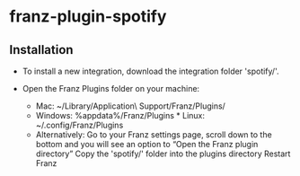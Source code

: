 # franz-plugin-spotify

## Installation

* To install a new integration, download the integration folder 'spotify/'.

* Open the Franz Plugins folder on your machine: 
  * Mac: ~/Library/Application\ Support/Franz/Plugins/ 
  * Windows: %appdata%/Franz/Plugins * Linux: ~/.config/Franz/Plugins 
  * Alternatively: Go to your Franz settings page, scroll down to the bottom and you will see an option to “Open the Franz plugin directory”
Copy the 'spotify/' folder into the plugins directory
Restart Franz

